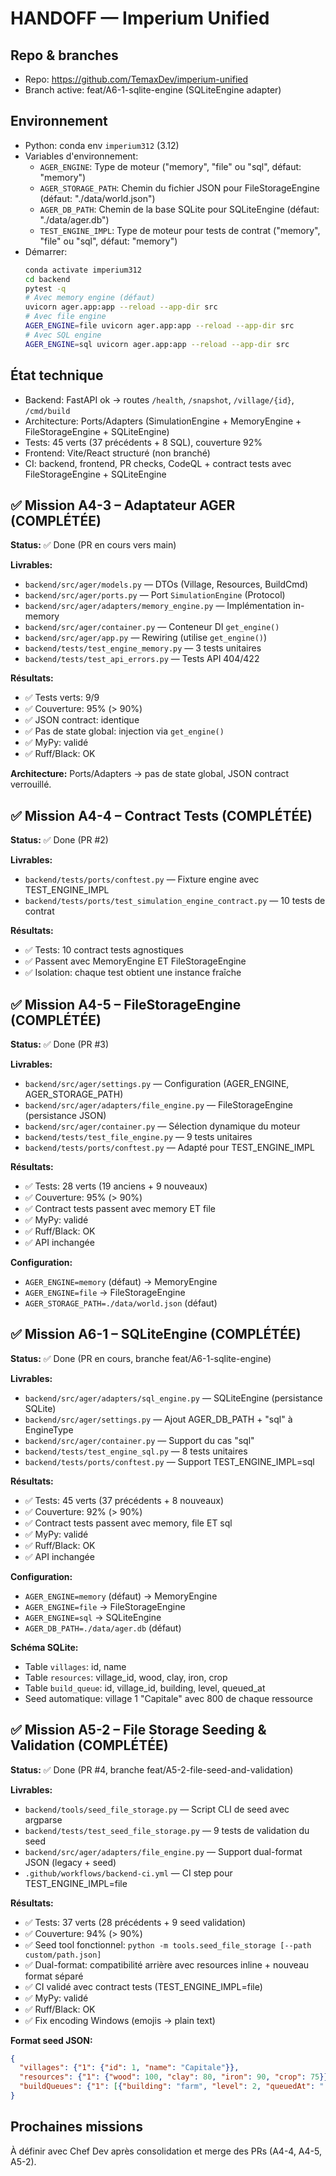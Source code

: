 # HANDOFF — Imperium Unified

## Repo & branches

- Repo: https://github.com/TemaxDev/imperium-unified
- Branch active: feat/A6-1-sqlite-engine (SQLiteEngine adapter)

## Environnement

- Python: conda env `imperium312` (3.12)
- Variables d'environnement:
  - `AGER_ENGINE`: Type de moteur ("memory", "file" ou "sql", défaut: "memory")
  - `AGER_STORAGE_PATH`: Chemin du fichier JSON pour FileStorageEngine (défaut: "./data/world.json")
  - `AGER_DB_PATH`: Chemin de la base SQLite pour SQLiteEngine (défaut: "./data/ager.db")
  - `TEST_ENGINE_IMPL`: Type de moteur pour tests de contrat ("memory", "file" ou "sql", défaut: "memory")
- Démarrer:
  ```bash
  conda activate imperium312
  cd backend
  pytest -q
  # Avec memory engine (défaut)
  uvicorn ager.app:app --reload --app-dir src
  # Avec file engine
  AGER_ENGINE=file uvicorn ager.app:app --reload --app-dir src
  # Avec SQL engine
  AGER_ENGINE=sql uvicorn ager.app:app --reload --app-dir src
  ```

## État technique

- Backend: FastAPI ok → routes `/health`, `/snapshot`, `/village/{id}`, `/cmd/build`
- Architecture: Ports/Adapters (SimulationEngine + MemoryEngine + FileStorageEngine + SQLiteEngine)
- Tests: 45 verts (37 précédents + 8 SQL), couverture 92%
- Frontend: Vite/React structuré (non branché)
- CI: backend, frontend, PR checks, CodeQL + contract tests avec FileStorageEngine + SQLiteEngine

## ✅ Mission A4-3 – Adaptateur AGER (COMPLÉTÉE)

**Status:** ✅ Done (PR en cours vers main)

**Livrables:**
- `backend/src/ager/models.py` — DTOs (Village, Resources, BuildCmd)
- `backend/src/ager/ports.py` — Port `SimulationEngine` (Protocol)
- `backend/src/ager/adapters/memory_engine.py` — Implémentation in-memory
- `backend/src/ager/container.py` — Conteneur DI `get_engine()`
- `backend/src/ager/app.py` — Rewiring (utilise `get_engine()`)
- `backend/tests/test_engine_memory.py` — 3 tests unitaires
- `backend/tests/test_api_errors.py` — Tests API 404/422

**Résultats:**
- ✅ Tests verts: 9/9
- ✅ Couverture: 95% (> 90%)
- ✅ JSON contract: identique
- ✅ Pas de state global: injection via `get_engine()`
- ✅ MyPy: validé
- ✅ Ruff/Black: OK

**Architecture:** Ports/Adapters → pas de state global, JSON contract verrouillé.

## ✅ Mission A4-4 – Contract Tests (COMPLÉTÉE)

**Status:** ✅ Done (PR #2)

**Livrables:**
- `backend/tests/ports/conftest.py` — Fixture engine avec TEST_ENGINE_IMPL
- `backend/tests/ports/test_simulation_engine_contract.py` — 10 tests de contrat

**Résultats:**
- ✅ Tests: 10 contract tests agnostiques
- ✅ Passent avec MemoryEngine ET FileStorageEngine
- ✅ Isolation: chaque test obtient une instance fraîche

## ✅ Mission A4-5 – FileStorageEngine (COMPLÉTÉE)

**Status:** ✅ Done (PR #3)

**Livrables:**
- `backend/src/ager/settings.py` — Configuration (AGER_ENGINE, AGER_STORAGE_PATH)
- `backend/src/ager/adapters/file_engine.py` — FileStorageEngine (persistance JSON)
- `backend/src/ager/container.py` — Sélection dynamique du moteur
- `backend/tests/test_file_engine.py` — 9 tests unitaires
- `backend/tests/ports/conftest.py` — Adapté pour TEST_ENGINE_IMPL

**Résultats:**
- ✅ Tests: 28 verts (19 anciens + 9 nouveaux)
- ✅ Couverture: 95% (> 90%)
- ✅ Contract tests passent avec memory ET file
- ✅ MyPy: validé
- ✅ Ruff/Black: OK
- ✅ API inchangée

**Configuration:**
- `AGER_ENGINE=memory` (défaut) → MemoryEngine
- `AGER_ENGINE=file` → FileStorageEngine
- `AGER_STORAGE_PATH=./data/world.json` (défaut)

## ✅ Mission A6-1 – SQLiteEngine (COMPLÉTÉE)

**Status:** ✅ Done (PR en cours, branche feat/A6-1-sqlite-engine)

**Livrables:**
- `backend/src/ager/adapters/sql_engine.py` — SQLiteEngine (persistance SQLite)
- `backend/src/ager/settings.py` — Ajout AGER_DB_PATH + "sql" à EngineType
- `backend/src/ager/container.py` — Support du cas "sql"
- `backend/tests/test_engine_sql.py` — 8 tests unitaires
- `backend/tests/ports/conftest.py` — Support TEST_ENGINE_IMPL=sql

**Résultats:**
- ✅ Tests: 45 verts (37 précédents + 8 nouveaux)
- ✅ Couverture: 92% (> 90%)
- ✅ Contract tests passent avec memory, file ET sql
- ✅ MyPy: validé
- ✅ Ruff/Black: OK
- ✅ API inchangée

**Configuration:**
- `AGER_ENGINE=memory` (défaut) → MemoryEngine
- `AGER_ENGINE=file` → FileStorageEngine
- `AGER_ENGINE=sql` → SQLiteEngine
- `AGER_DB_PATH=./data/ager.db` (défaut)

**Schéma SQLite:**
- Table `villages`: id, name
- Table `resources`: village_id, wood, clay, iron, crop
- Table `build_queue`: id, village_id, building, level, queued_at
- Seed automatique: village 1 "Capitale" avec 800 de chaque ressource

## ✅ Mission A5-2 – File Storage Seeding & Validation (COMPLÉTÉE)

**Status:** ✅ Done (PR #4, branche feat/A5-2-file-seed-and-validation)

**Livrables:**
- `backend/tools/seed_file_storage.py` — Script CLI de seed avec argparse
- `backend/tests/test_seed_file_storage.py` — 9 tests de validation du seed
- `backend/src/ager/adapters/file_engine.py` — Support dual-format JSON (legacy + seed)
- `.github/workflows/backend-ci.yml` — CI step pour TEST_ENGINE_IMPL=file

**Résultats:**
- ✅ Tests: 37 verts (28 précédents + 9 seed validation)
- ✅ Couverture: 94% (> 90%)
- ✅ Seed tool fonctionnel: `python -m tools.seed_file_storage [--path custom/path.json]`
- ✅ Dual-format: compatibilité arrière avec resources inline + nouveau format séparé
- ✅ CI validé avec contract tests (TEST_ENGINE_IMPL=file)
- ✅ MyPy: validé
- ✅ Ruff/Black: OK
- ✅ Fix encoding Windows (emojis → plain text)

**Format seed JSON:**
```json
{
  "villages": {"1": {"id": 1, "name": "Capitale"}},
  "resources": {"1": {"wood": 100, "clay": 80, "iron": 90, "crop": 75}},
  "buildQueues": {"1": [{"building": "farm", "level": 2, "queuedAt": "..."}]}
}
```

## Prochaines missions

À définir avec Chef Dev après consolidation et merge des PRs (A4-4, A4-5, A5-2).
